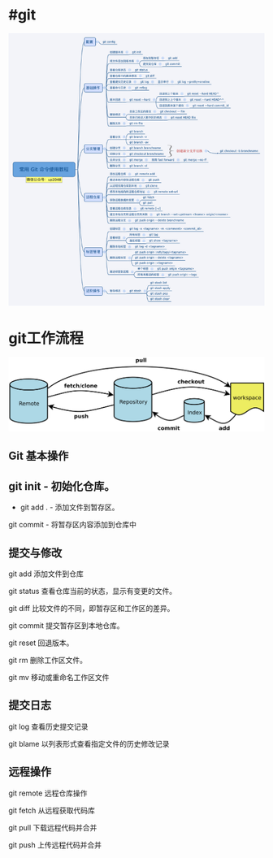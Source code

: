 #git
===
![imags](https://github.com/cuiziwenn/git/blob/main/git.png)

# git工作流程
![imags](https://github.com/cuiziwenn/git/blob/main/git%20%E5%B7%A5%E4%BD%9C%E6%B5%81%E7%A8%8B.png)

## Git 基本操作

## git init - 初始化仓库。

*  git add . - 添加文件到暂存区。

git commit - 将暂存区内容添加到仓库中

## 提交与修改

git add	添加文件到仓库

git status	查看仓库当前的状态，显示有变更的文件。

git diff	比较文件的不同，即暂存区和工作区的差异。

git commit	提交暂存区到本地仓库。

git reset	回退版本。

git rm	删除工作区文件。

git mv	移动或重命名工作区文件

## 提交日志

git log	查看历史提交记录

git blame <file>	以列表形式查看指定文件的历史修改记录

## 远程操作

git remote	远程仓库操作

git fetch	从远程获取代码库

git pull	下载远程代码并合并

git push	上传远程代码并合并
